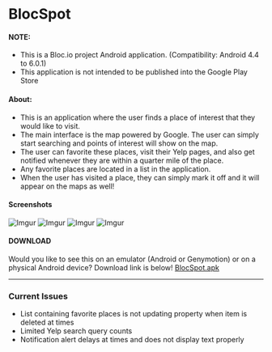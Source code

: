 # BlocSpot

#### NOTE:

* This is a Bloc.io project Android application. (Compatibility: Android 4.4 to 6.0.1)
* This application is not intended to be published into the Google Play Store

#### About: 

* This is an application where the user finds a place of interest that they would like to visit. 
* The main interface is the map powered by Google. The user can simply start searching and points of interest will show on the map.
* The user can favorite these places, visit their Yelp pages, and also get notified whenever they are within a quarter mile of the place.
* Any favorite places are located in a list in the application.
* When the user has visited a place, they can simply mark it off and it will appear on the maps as well!

#### Screenshots

![Imgur](http://i.imgur.com/4WT0bHAl.png)
![Imgur](http://i.imgur.com/7dvcpCyl.png)
![Imgur](http://i.imgur.com/YTWyK8jl.png)
![Imgur](http://i.imgur.com/hVFHGWql.png)

#### DOWNLOAD
Would you like to see this on an emulator (Android or Genymotion) or on a physical Android device? Download link is below!
[BlocSpot.apk](http://www.droidbin.com/p1aadm92jo10bs1eeclgp1ioi1sbf3)

***

### Current Issues
* List containing favorite places is not updating property when item is deleted at times
* Limited Yelp search query counts
* Notification alert delays at times and does not display text properly
